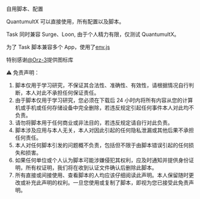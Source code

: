 
自用脚本、配置

QuantumultX 可以直接使用，所有配置以及脚本。

Task 同时兼容 Surge、Loon, 由于个人精力有限，仅测试 QuantumultX。

为了 Task 脚本兼容多个 App，使用了[env.js](https://github.com/chavyleung/scripts/blob/master/Env.js)

特别感谢[@Orz-3](https://github.com/Orz-3/mini)提供图标库

⚠️ 免责声明：

1. 脚本仅用于学习研究，不保证其合法性、准确性、有效性，请根据情况自行判断，本人对此不承担任何保证责任。
2. 由于脚本仅用于学习研究，您必须在下载后 24 小时内将所有内容从您的计算机或手机或任何存储设备中完全删除，若违反规定引起任何事件本人对此均不负责。
3. 请勿将脚本用于任何商业或非法目的，若违反规定请自行对此负责。
4. 脚本涉及应用与本人无关，本人对因此引起的任何隐私泄漏或其他后果不承担任何责任。
5. 本人对任何脚本引发的问题概不负责，包括但不限于由脚本错误引起的任何损失和损害。
6. 如果任何单位或个人认为脚本可能涉嫌侵犯其权利，应及时通知并提供身份证明，所有权证明，我们将在收到认证文件确认后删除此脚本。
7. 所有直接或间接使用、查看脚本的人均应该仔细阅读此声明。本人保留随时更改或补充此声明的权利。一旦您使用或复制了脚本，即视为您已接受此免责声明。
